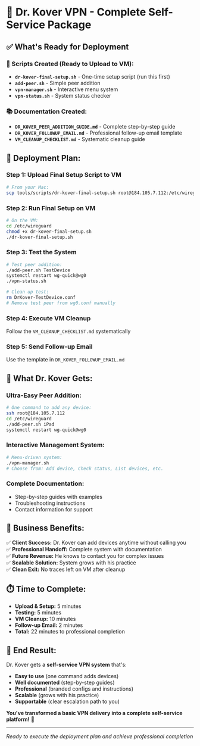 # 🎯 Dr. Kover VPN - Complete Self-Service Package

## ✅ **What's Ready for Deployment**

### **📁 Scripts Created (Ready to Upload to VM):**
- **`dr-kover-final-setup.sh`** - One-time setup script (run this first)
- **`add-peer.sh`** - Simple peer addition 
- **`vpn-manager.sh`** - Interactive menu system
- **`vpn-status.sh`** - System status checker

### **📚 Documentation Created:**
- **`DR_KOVER_PEER_ADDITION_GUIDE.md`** - Complete step-by-step guide
- **`DR_KOVER_FOLLOWUP_EMAIL.md`** - Professional follow-up email template
- **`VM_CLEANUP_CHECKLIST.md`** - Systematic cleanup guide

## 🚀 **Deployment Plan:**

### **Step 1: Upload Final Setup Script to VM**
```bash
# From your Mac:
scp tools/scripts/dr-kover-final-setup.sh root@184.105.7.112:/etc/wireguard/
```

### **Step 2: Run Final Setup on VM**
```bash
# On the VM:
cd /etc/wireguard
chmod +x dr-kover-final-setup.sh
./dr-kover-final-setup.sh
```

### **Step 3: Test the System**
```bash
# Test peer addition:
./add-peer.sh TestDevice
systemctl restart wg-quick@wg0
./vpn-status.sh

# Clean up test:
rm DrKover-TestDevice.conf
# Remove test peer from wg0.conf manually
```

### **Step 4: Execute VM Cleanup**
Follow the `VM_CLEANUP_CHECKLIST.md` systematically

### **Step 5: Send Follow-up Email**
Use the template in `DR_KOVER_FOLLOWUP_EMAIL.md`

## 🎯 **What Dr. Kover Gets:**

### **Ultra-Easy Peer Addition:**
```bash
# One command to add any device:
ssh root@184.105.7.112
cd /etc/wireguard
./add-peer.sh iPad
systemctl restart wg-quick@wg0
```

### **Interactive Management System:**
```bash
# Menu-driven system:
./vpn-manager.sh
# Choose from: Add device, Check status, List devices, etc.
```

### **Complete Documentation:**
- Step-by-step guides with examples
- Troubleshooting instructions
- Contact information for support

## 💼 **Business Benefits:**

✅ **Client Success:** Dr. Kover can add devices anytime without calling you  
✅ **Professional Handoff:** Complete system with documentation  
✅ **Future Revenue:** He knows to contact you for complex issues  
✅ **Scalable Solution:** System grows with his practice  
✅ **Clean Exit:** No traces left on VM after cleanup  

## ⏱️ **Time to Complete:**

- **Upload & Setup:** 5 minutes
- **Testing:** 5 minutes  
- **VM Cleanup:** 10 minutes
- **Follow-up Email:** 2 minutes
- **Total:** 22 minutes to professional completion

## 🎉 **End Result:**

Dr. Kover gets a **self-service VPN system** that's:
- **Easy to use** (one command adds devices)
- **Well documented** (step-by-step guides)
- **Professional** (branded configs and instructions)
- **Scalable** (grows with his practice)
- **Supportable** (clear escalation path to you)

**You've transformed a basic VPN delivery into a complete self-service platform!** 🚀

---

*Ready to execute the deployment plan and achieve professional completion*
